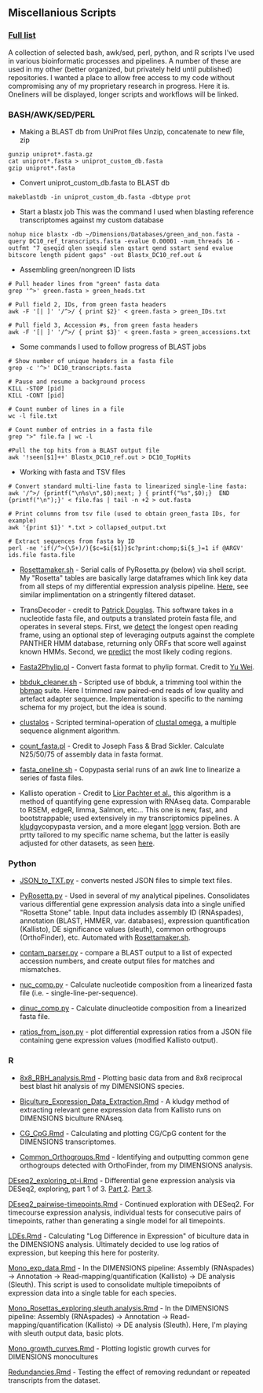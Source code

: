 ## Miscellanious Scripts

### [Full list](https://github.com/chazgoo/Misc_scripts/tree/master/scripts)

A collection of selected bash, awk/sed, perl, python, and R scripts I've used in various bioinformatic processes and pipelines. A number of these are used in my other (better organized, but privately held until published) repositories. I wanted a place to allow free access to my code without compromising any of my proprietary research in progress. Here it is. Oneliners will be displayed, longer scripts and workflows will be linked. 

### BASH/AWK/SED/PERL

* Making a BLAST db from UniProt files
Unzip, concatenate to new file, zip
```
gunzip uniprot*.fasta.gz 
cat uniprot*.fasta > uniprot_custom_db.fasta 
gzip uniprot*.fasta
```

* Convert uniprot_custom_db.fasta to BLAST db
```
makeblastdb -in uniprot_custom_db.fasta -dbtype prot
```

* Start a blastx job
This was the command I used when blasting reference transcriptomes against my custom database
```
nohup nice blastx -db ~/Dimensions/Databases/green_and_non.fasta -query DC10_ref_transcripts.fasta -evalue 0.00001 -num_threads 16 -outfmt "7 qseqid qlen sseqid slen qstart qend sstart send evalue bitscore length pident gaps" -out Blastx_DC10_ref.out &
```

* Assembling green/nongreen ID lists
```
# Pull header lines from "green" fasta data
grep '^>' green.fasta > green_heads.txt  

# Pull field 2, IDs, from green fasta headers
awk -F '[| ]' '/^>/ { print $2}' < green.fasta > green_IDs.txt  

# Pull field 3, Accession #s, from green fasta headers 
awk -F '[| ]' '/^>/ { print $3}' < green.fasta > green_accessions.txt
```

* Some commands I used to follow progress of BLAST jobs
```
# Show number of unique headers in a fasta file 
grep -c '^>' DC10_transcripts.fasta  

# Pause and resume a background process 
KILL -STOP [pid] 
KILL -CONT [pid]  

# Count number of lines in a file 
wc -l file.txt

# Count number of entries in a fasta file
grep ">" file.fa | wc -l

#Pull the top hits from a BLAST output file
awk '!seen[$1]++' Blastx_DC10_ref.out > DC10_TopHits
```

* Working with fasta and TSV files
```
# Convert standard multi-line fasta to linearized single-line fasta: 
awk '/^>/ {printf("\n%s\n",$0);next; } { printf("%s",$0);}  END {printf("\n");}' < file.fas | tail -n +2 > out.fasta  

# Print columns from tsv file (used to obtain green_fasta IDs, for example) 
awk '{print $1}' *.txt > collapsed_output.txt  

# Extract sequences from fasta by ID 
perl -ne 'if(/^>(\S+)/){$c=$i{$1}}$c?print:chomp;$i{$_}=1 if @ARGV' ids.file fasta.file
```

* [Rosettamaker.sh](https://github.com/chazgoo/Misc_scripts/blob/master/scripts/Rosetta_maker.sh) - Serial calls of PyRosetta.py (below) via shell script. My "Rosetta" tables are basically large dataframes which link key data from all steps of my differential expression analysis pipeline. [Here,](https://github.com/chazgoo/Misc_scripts/blob/master/scripts/Stringent_RosettaMaker.sh) see similar implimentation on a stringently filtered dataset. 

* TransDecoder - credit to [Patrick Douglas](https://github.com/TransDecoder/TransDecoder/wiki). This software takes in a nucleotide fasta file, and outputs a translated protein fasta file, and operates in several steps. First, we [detect](https://github.com/chazgoo/Misc_scripts/blob/master/scripts/TrDec_%26_HMMER.sh) the longest open reading frame, using an optional step of leveraging outputs against the complete PANTHER HMM database, returning only ORFs that score well against known HMMs. Second, we [predict](https://github.com/chazgoo/Misc_scripts/blob/master/scripts/TrDec_predict.sh) the most likely coding regions. 

* [Fasta2Phylip.pl](https://github.com/chazgoo/Misc_scripts/blob/master/scripts/Fasta2Phylip.pl) - Convert fasta format to phylip format. Credit to [Yu Wei](http://yuweibioinfo.blogspot.com/2009/01/fasta-to-phylip-converter.html). 

* [bbduk_cleaner.sh](https://github.com/chazgoo/Misc_scripts/blob/master/scripts/bbduk_cleaner.sh) - Scripted use of bbduk, a trimming tool within the [bbmap](https://sourceforge.net/projects/bbmap/) suite. Here I trimmed raw paired-end reads of low quality and artefact adapter sequence. Implementation is specific to the namimg schema for my project, but the idea is sound. 

* [clustalos](https://github.com/chazgoo/Misc_scripts/blob/master/scripts/clustalos) - Scripted terminal-operation of [clustal omega](http://www.clustal.org/omega/), a multiple sequence alignment algorithm.

* [count_fasta.pl](https://github.com/chazgoo/Misc_scripts/blob/master/scripts/count_fasta.pl) - Credit to Joseph Fass & Brad Sickler. Calculate N25/50/75 of assembly data in fasta format. 

* [fasta_oneline.sh](https://github.com/chazgoo/Misc_scripts/blob/master/scripts/fasta_oneline.sh) - Copypasta serial runs of an awk line to linearize a series of fasta files. 

* Kallisto operation - Credit to [Lior Pachter et al.](https://pachterlab.github.io/kallisto/), this algorithm is a method of quantifying gene expression with RNAseq data. Comparable to RSEM, edgeR, limma, Salmon, etc... This one is new, fast, and bootstrappable; used extensively in my transcriptomics pipelines. A [kludgy](https://github.com/chazgoo/Misc_scripts/blob/master/scripts/kallisto_monos.sh)copypasta version, and a more elegant [loop](https://github.com/chazgoo/Misc_scripts/blob/master/scripts/kallistorunner.sh) version. Both are prtty tailored to my specific name schema, but the latter is easily adjusted for other datasets, as seen [here](https://github.com/chazgoo/Misc_scripts/blob/master/scripts/UB_kallisto.sh).

[](https://github.com/chazgoo/Misc_scripts/blob/master/scripts/pep_cleaner.sh)

[](https://github.com/chazgoo/Misc_scripts/blob/master/scripts/pep_cleaner2.sh)

[](https://github.com/chazgoo/Misc_scripts/blob/master/scripts/seqtk.sh)

[](https://github.com/chazgoo/Misc_scripts/blob/master/scripts/subset_spades.sh)

[](https://github.com/chazgoo/Misc_scripts/blob/master/scripts/sort_green_fasta.sh)

[](https://github.com/chazgoo/Misc_scripts/blob/master/scripts/sort_nongreen_fasta.sh)

### Python

* [JSON_to_TXT.py](https://github.com/chazgoo/Misc_scripts/blob/master/scripts/JSON_to_TXT.py) - converts nested JSON files to simple text files.  

* [PyRosetta.py](https://github.com/chazgoo/Misc_scripts/blob/master/scripts/PyRosetta.py) - Used in several of my analytical pipelines. Consolidates various differential gene expression analysis data into a single unified "Rosetta Stone" table. Input data includes assembly ID (RNAspades), annotation (BLAST, HMMER, var. databases), expression quantification (Kallisto), DE significance values (sleuth), common orthogroups (OrthoFinder), etc. Automated with [Rosettamaker.sh](https://github.com/chazgoo/Misc_scripts/blob/master/scripts/Rosetta_maker.sh).  

* [contam_parser.py](https://github.com/chazgoo/Misc_scripts/blob/master/scripts/contam_parser.py) - compare a BLAST output to a list of expected accession numbers, and create output files for matches and mismatches.  

* [nuc_comp.py](https://github.com/chazgoo/Misc_scripts/blob/master/scripts/nuc_comp.py) - Calculate nucleotide composition from a linearized fasta file (i.e. - single-line-per-sequence).  

* [dinuc_comp.py](https://github.com/chazgoo/Misc_scripts/blob/master/scripts/dinuc_comp.py) - Calculate dinucleotide composition from a linearized fasta file.  

* [ratios_from_json.py](https://github.com/chazgoo/Misc_scripts/blob/master/scripts/ratios_from_json.py) - plot differential expression ratios from a JSON file containing gene expression values (modified Kallisto output).  

### R

* [8x8_RBH_analysis.Rmd](https://github.com/chazgoo/Misc_scripts/blob/master/scripts/8x8_RBH_analysis.Rmd) - Plotting basic data from and 8x8 reciprocal best blast hit analysis of my DIMENSIONS species.  

* [Biculture_Expression_Data_Extraction.Rmd](https://github.com/chazgoo/Misc_scripts/blob/master/scripts/Biculture_Expression_Data_Extraction.Rmd) - A kludgy method of extracting relevant gene expression data from Kallisto runs on DIMENSIONS biculture RNAseq.  

* [CG_CpG.Rmd](https://github.com/chazgoo/Misc_scripts/blob/master/scripts/CG_CpG.Rmd) - Calculating and plotting CG/CpG content for the DIMENSIONS transcriptomes.  

* [Common_Orthogroups.Rmd](https://github.com/chazgoo/Misc_scripts/blob/master/scripts/Common_Orthogroups.Rmd) - Identifying and outputting common gene orthogroups detected with OrthoFinder, from my DIMENSIONS analysis.  

[DEseq2_exploring_pt-i.Rmd](https://github.com/chazgoo/Misc_scripts/blob/master/scripts/DEseq2_exploring_pt-i.Rmd) - Differential gene expression analysis via DESeq2, exploring, part 1 of 3. [Part 2](https://github.com/chazgoo/Misc_scripts/blob/master/scripts/DEseq2_exploring_pt-ii.Rmd). [Part 3](https://github.com/chazgoo/Misc_scripts/blob/master/scripts/DEseq2_exploring_pt-iii.Rmd).

[DEseq2_pairwise-timepoints.Rmd](https://github.com/chazgoo/Misc_scripts/blob/master/scripts/DEseq2_pairwise-timepoints.Rmd) - Continued exploration with DESeq2. For timecourse expression analysis, individual tests for consecutive pairs of timepoints, rather than generating a single model for all timepoints.  

[LDEs.Rmd](https://github.com/chazgoo/Misc_scripts/blob/master/scripts/LDEs.Rmd) - Calculating "Log Difference in Expression" of biculture data in the DIMENSIONS analysis. Ultimately decided to use log ratios of expression, but keeping this here for posterity. 

[Mono_exp_data.Rmd](https://github.com/chazgoo/Misc_scripts/blob/master/scripts/Mono_exp_data.Rmd) - In the DIMENSIONS pipeline: Assembly (RNAspades) -> Annotation -> Read-mapping/quantification (Kallisto) -> DE analysis (Sleuth). This script is used to consolidate multiple timepoibnts of expression data into a single table for each species. 

[Mono_Rosettas_exploring.sleuth.analysis.Rmd](https://github.com/chazgoo/Misc_scripts/blob/master/scripts/Mono_Rosettas_exploring.sleuth.analysis.Rmd) - In the DIMENSIONS pipeline: Assembly (RNAspades) -> Annotation -> Read-mapping/quantification (Kallisto) -> DE analysis (Sleuth). Here, I'm playing with sleuth output data, basic plots. 

[Mono_growth_curves.Rmd](https://github.com/chazgoo/Misc_scripts/blob/master/scripts/Mono_growth_curves.Rmd) - Plotting logistic growth curves for DIMENSIONS monocultures

[Redundancies.Rmd](https://github.com/chazgoo/Misc_scripts/blob/master/scripts/Redundancies.Rmd) - Testing the effect of removing redundant or repeated transcripts from the dataset. 

[](https://github.com/chazgoo/Misc_scripts/blob/master/scripts/Sleuth_exploring.rmd)

[](https://github.com/chazgoo/Misc_scripts/blob/master/scripts/Sleuth_exploring_monos.pairwise.Rmd)

[](https://github.com/chazgoo/Misc_scripts/blob/master/scripts/Sleuth_exploring_pt-ii.rmd)

[](https://github.com/chazgoo/Misc_scripts/blob/master/scripts/Sleuth_monos.Rmd)

[](https://github.com/chazgoo/Misc_scripts/blob/master/scripts/Stringent_DC10_DE.Rmd)

[](https://github.com/chazgoo/Misc_scripts/blob/master/scripts/Stringent_PyRos_Cleanup.Rmd)

[](https://github.com/chazgoo/Misc_scripts/blob/master/scripts/Stringent_timecourse_analyses.Rmd)

[](https://github.com/chazgoo/Misc_scripts/blob/master/scripts/WGCNA_myData_pt1.Rmd)

[](https://github.com/chazgoo/Misc_scripts/blob/master/scripts/WGCNA_myData_pt2.Rmd)

[](https://github.com/chazgoo/Misc_scripts/blob/master/scripts/WGCNA_myData_pt3.Rmd)

[](https://github.com/chazgoo/Misc_scripts/blob/master/scripts/aa_over_time_pt.i.Rmd)

[](https://github.com/chazgoo/Misc_scripts/blob/master/scripts/aa_over_time_pt.ii.Rmd)

[](https://github.com/chazgoo/Misc_scripts/blob/master/scripts/final_aa_over_time.Rmd)

[](https://github.com/chazgoo/Misc_scripts/blob/master/scripts/allGenes_Venns.Rmd)

[](https://github.com/chazgoo/Misc_scripts/blob/master/scripts/commonOG_Venns.Rmd)

[](https://github.com/chazgoo/Misc_scripts/blob/master/scripts/baseRsubsetting.Rmd)

[](https://github.com/chazgoo/Misc_scripts/blob/master/scripts/commonOG_volcanos.Rmd)

[](https://github.com/chazgoo/Misc_scripts/blob/master/scripts/contam.Rmd)

[](https://github.com/chazgoo/Misc_scripts/blob/master/scripts/exploring_timecourse_data.Rmd)

[](https://github.com/chazgoo/Misc_scripts/blob/master/scripts/loop_in_and_multiplot.Rmd)

[](https://github.com/chazgoo/Misc_scripts/blob/master/scripts/stringentRefTs.Rmd)

[](https://github.com/chazgoo/Misc_scripts/blob/master/scripts/timecourse_monos.Rmd)

[](https://github.com/chazgoo/Misc_scripts/blob/master/scripts/upsets.Rmd)

